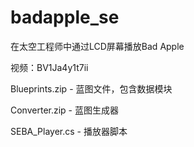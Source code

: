 # badapple_se
在太空工程师中通过LCD屏幕播放Bad Apple

视频：BV1Ja4y1t7ii

Blueprints.zip - 蓝图文件，包含数据模块

Converter.zip - 蓝图生成器

SEBA_Player.cs - 播放器脚本
